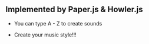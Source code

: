 ## Implemented by Paper.js & Howler.js

* You can type A - Z to create sounds

* Create your music style!!!
